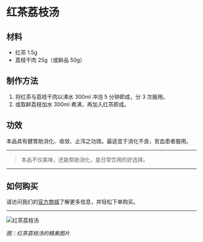 # 红茶荔枝汤

## 材料
- 红茶 1.5g
- 荔枝干肉 25g（或鲜品 50g）

## 制作方法
1. 将红茶与荔枝干肉以沸水 300ml 冲泡 5 分钟即成，分 3 次服用。
2. 或取鲜荔枝加水 300ml 煮沸，再加入红茶即成。

## 功效
本品具有健胃助消化、收敛、止泻之功效。最适宜于消化不良，贫血患者服用。

---

> 本品不仅美味，还能帮助消化，是日常饮用的好选择。

---

## 如何购买
请访问我们的[官方商城](http://www.chawh.net)了解更多信息，并轻松下单购买。

---

![红茶荔枝汤](https://img0.baidu.com/it/u=3074131391,143886885&fm=253&fmt=auto&app=138&f=JPEG?w=667&h=500)

_图：红茶荔枝汤的精美图片_
<!-- 您可以将这段代码放在Markdown文件的末尾或HTML文件的`<head>`部分 -->

<style>
  .tea-image {
    max-width: 100%;
    height: auto;
    margin: 20px 0;
    display: block;
    margin-left: auto;
    margin-right: auto; /* 居中图片 */
  }
  @media (min-width: 768px) {
    .tea-image {
      float: right; /* 大屏幕时图片靠右 */
      margin-left: 20px; /* 图片与文本的间隔 */
    }
  }
</style>
